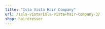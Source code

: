 ```yaml
---
title: "Isla Vista Hair Company"
url: /isla-vista/isla-vista-hair-company-3/
shop: hairdresser
---
```

